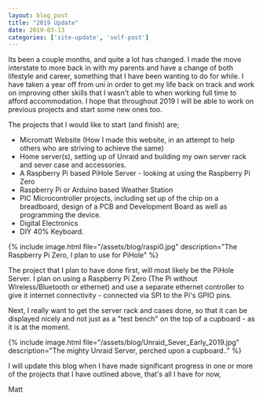 ```yaml
---
layout: blog_post
title: "2019 Update"
date: 2019-03-13
categories: ['site-update', 'self-post']
---
```


Its been a couple months, and quite a lot has changed. I made the move interstate to more back in with my parents and have a change of both lifestyle and career, something that I have been wanting to do for while. I have taken a year off from uni in order to get my life back on track and work on improving other skills that I wasn't able to when working full time to afford accommodation. I hope that throughout 2019 I will be able to work on previous projects and start some new ones too.

The projects that I would like to start (and finish) are;
- Micromatt Website (How I made this website, in an attempt to help others who are striving to achieve the same)
- Home server(s), setting up of Unraid and building my own server rack and sever case and accessories.
- A Raspberry Pi based PiHole Server - looking at using the Raspberry Pi Zero
- Raspberry Pi or Arduino based Weather Station
- PIC Microcontroller projects, including set up of the chip on a breadboard, design of a PCB and Development Board as well as programming the device.
- Digital Electronics
- DIY 40% Keyboard.

{% include image.html file="/assets/blog/raspi0.jpg" description="The Raspberry Pi Zero, I plan to use for PiHole" %}

The project that I plan to have done first, will most likely be the PiHole Server. I plan on using a Raspberry Pi Zero (The Pi without Wireless/Bluetooth or ethernet) and use a separate ethernet controller to give it internet connectivity - connected via SPI to the Pi's GPIO pins.

Next, I really want to get the server rack and cases done, so that it can be displayed nicely and not just as a "test bench" on the top of a cupboard - as it is at the moment.

{% include image.html file="/assets/blog/Unraid_Sever_Early_2019.jpg" description="The mighty Unraid Server, perched upon a cupboard.." %}

I will update this blog when I have made significant progress in one or more of the projects that I have outlined above, that's all I have for now,

Matt
